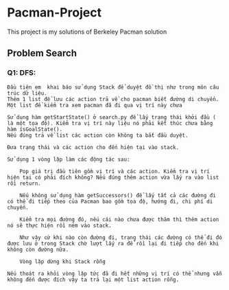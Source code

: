 # Pacman-Project
This project is my solutions of Berkeley Pacman solution

## Problem Search

### Q1: DFS:

    Đầu tiên em  khai báo sử dụng Stack để duyệt đồ thị như trong môn câu trúc dữ liệu.
    Thêm 1 list để lưu các action trả về cho pacman biết đường di chuyển.
    Một list để kiểm tra xem pacman đã đi qua vị trí này chưa

    Sử dụng hàm getStartState() ở search.py để lấy trạng thái khởi đầu ( là một tọa độ). Kiểm tra vị trí này liệu nó phải kết thúc chưa bằng hàm ísGoalState().
    Nếu đúng trả về list các action còn không ta bắt đầu duyệt.

    Đưa trạng thái và các action cho đến hiện tại vào stack.

    Sử dụng 1 vòng lặp làm các động tác sau:

        Pop giá trị đầu tiên gồm vị trí và các action. Kiểm tra vị trí hiện tại có phải đích không? Nếu đúng thêm action vừa lấy ra vào list rồi return.

        Nếu không sử dụng hàm getSuccessors() để lấy tất cả các đường đi có thể đi tiếp theo của Pacman bao gồm tọa độ, hướng đi, chi phí di chuyển.

        Kiểm tra mọi đường đó, nếu cái nào chưa được thăm thì thêm action nó sẽ thực hiện rồi ném vào stack.

        Như vậy cứ khi nào còn đường đi, trạng thái các đường có thể đi đó được lưu ở trong Stack chờ lượt lấy ra để rồi lại đi tiếp cho đến khi không còn đường nữa.

        Vòng lặp dừng khi Stack rỗng 

    Nếu thoát ra khỏi vòng lặp tức đã đi hết những vị trí có thể nhưng vẫn không đến được đích vậy ta trả lại một list action rỗng. 
